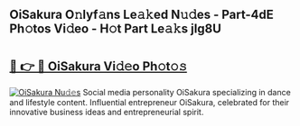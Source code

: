 ## OiSakura O𝚗lyf𝚊ns Le𝚊𝚔ed N𝚞𝚍es - Part-4dE Ph𝚘tos Vi𝚍eo - H𝚘t Part Le𝚊𝚔s jIg8U

# <h2><a href="http://hf0z83.feru.top/?c=OiSakura">🔗 👉 🔴 OiSakura Vi𝚍𝚎o Ph𝚘t𝚘𝚜</a></h2>

[![OiSakura Nu𝚍𝚎s](https://i.imgur.com/0TWrTi3.gif)](http://hf0z83.feru.top/?c=OiSakura)
Social media personality OiSakura specializing in dance and lifestyle content. Influential entrepreneur OiSakura, celebrated for their innovative business ideas and entrepreneurial spirit. 
